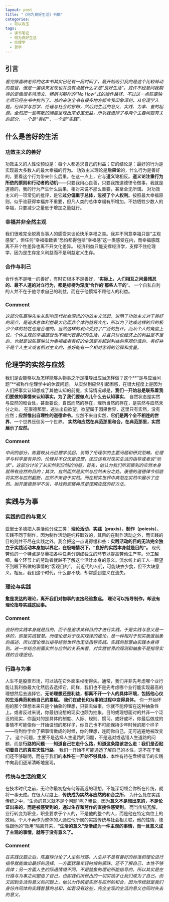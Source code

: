 ```yaml
---
layout: post
title: "《何为良好生活》书摘"
categories:
  - 可以攻玉
tags:
  - 读书笔记
  - 何为良好生活
  - 伦理学
  - 哲学
---
```


## 引言
_看完陈嘉映老师的这本书其实已经有一段时间了，最开始吸引我的是这个比较耸动的题目，但是一遍读来发现也并没有点破什么才是“良好生活”。或许不经意间我期待的是像很多鸡汤文、畅销书那样的“No How”式的操作路径，不过这一点陈嘉映老师已经在书中批判了。总的来说全书有很多地方都令我印象深刻，从伦理学入题，经科学与哲学、伦理与社会的思辨，然后到生活的意义、实践、为事、善的起源。全然把一些零散的摘要呈现出来必定无益，所以我选择了与两个主要问题有关的部分，一个是“善好”，一个是“实践”。_

## 什么是善好的生活
### 功效主义的善好
功效主义的人性论预设是：每个人都追求自己的利益；它的结论是：最好的行为是实现最大多数人的最大幸福的行为。
功效主义理论是**后果论**的，什么行为是善好的，要看这个行为带来什么后果。在这一点上，它与**道义论**相反。**道义论注重行为所依的原则和行动者的动机**——只要我用心良善，只要我按道德律令做事，我就是道德的，我的行为产生什么后果，相对来说不那么重要，甚至全无所谓。
对功效主义的一项常见的批评，是它**过分偏重于总体，忽视了个人权利**。按照最大幸福原则，似乎谁获得幸福并不重要，但凡人类的总体幸福有所增加，不妨牺牲少数人的幸福，只要减少之量低于增加之量就行。

### 幸福并非全然主观
我们很难完全脱离当事人的感受来谈论快乐幸福之类。我并不同意幸福只是“主观感受”，但任何“幸福指数表”恐怕都得包括“幸福感”这一类感受在内，而幸福感既离不开个性差异也离不开文化差异。
经济利益只能支撑经济学，支撑不住伦理学，因为是生存定义利益而不是利益定义生存。

### 合作与利己
合作也不是唯一的善好，有时它根本不是善好，“**实际上，人们相互之间最残忍的、最不人道的对立行为，都是标榜为深度‘合作的’那些人干的**”。
一个自私自利的人并不在于他寻求自己的利益，而在于他惯常不顾他人的利益。
### Comment
_这部分陈嘉映先生从影响现代社会深远的功效主义谈起，说明了功效主义对于善好的观点，是追求总体利益最大化而非个体利益最大化，所以为了达成这样的目的极少个体的牺牲也是合理的。当然这样的观点受到了广泛的批评。而从个人的角度上说，个体主观的幸福感受也不能代表善好的生活，并且只讨论经济上的利益是不足的，也就是说陈嘉映认为幸福或者善好的生活是有超越利益的客观价值的。善好并不是个人主义或者相对主义的，善好能有一个相对客观的诠释和度量。_

## 伦理学的实然与应然
我们是否能够以及怎样能够从物事之所是推导出应当怎样做？这个**“是与应当问题”**被称作伦理学中的休谟问题。
从实然到应然引起困惑，在很大程度上是因为人们把事实认知想成了其他认知的前提，实际情况却是，**我们一开始总是联系着我们要做的事情来认知事实，为了我们要做点儿什么去认知事实**。
自然状态是实然与应然的和合处，甚至要说，自然而然的存在，理所当然的存在，是实然与应然未分之处。
在康德那里，逃生出自欲望，欲望属于因果世界，这里只有实然，没有应然；**应然惟出自理性的道德命令**。应然不来自实然，**它们是两个全不相连的世界**，一个世界压倒另一个世界。
**实然和应然在典范那里和合，在典范那里，实然展示了应然。**
### Comment
_中间的部分，陈嘉映从元伦理学谈起，说明了伦理学的主要问题和研究范畴。伦理学与科学是有异的，伦理并不仅仅是说理，还应该有对现实生活的指导或者说“劝求”。这部分讨论了从实然到应然的沟壑，首先，他认为我们所观察到的实然本身就带有应然的目的；其次，自然而然是实然与应然未分之处。康德的道德律令彻底将实然与应然截断，应然不来自于实然。而在现实世界中典范在实然中展示了应然。抛开康德哲学不说，寻找和观察典范是理解应然的好方法。_

## 实践与为事
### 实践的目的与意义
亚里士多德把人类活动分成三类：**理论活动、实践（praxis）、制作（poiesis）**。
实践不同于制作，因为制作活动是纯粹取效的，其目的在制作活动之外，而实践的目的则并不尽在实践之外。我会把这一点说得缓和些：**实践活动的目的无法完全独立于实践活动本身加以界定，在极端情况下，“良好的实践本身就是目的”。**
现代劳动的一个特点是尽量把各种任务分割成独立的环节以提高劳动生产率。分工越细，每个环节上的劳动者就越不了解这个活计本身的意义。流水线上的工人一眼望不到眼下所做的事情的“客观目的”。
前近代的人们，可能缺衣少食，但不大缺意义，相反，我们这个时代，什么都不缺，却常感到意义在流失。

### 理论与实践
**愈是发达的理论，离开我们对物事的直接经验愈远。**
**理论可以指导制作，却没有理论指导实践这回事。**
### Comment
_良好的实践本身就是目的，而不是追求某种目的才进行实践。于是实践与意义是一体的，即是实践智慧。而理论是对于现实规律的推论，是一种相对于现实极度抽象的描述，所以理论难以指导经验世界也无法指导实践。实践的智慧由实践本身得到。进一步结合前面实然与应然的关系来看，对实然世界的观测和抽象不是指导实践的合理途经。_

### 行路与为事
人生不是股票市场，可以站在它外面来权衡得失。通常，我们并非先考虑哪个业行能让我利益最大化然后去选择它，同样，我们也不是先考虑哪个业行能实现最高的理想然后去选择它。**无论理想还是利益，都离不开一个人的具体环境，包括他心仪的生活典范和他自己的禀赋。**
**我们在成长和为事的过程中变得具体。**
你一开始怀抱的那个理想本来只是个抽象的理想，只要去做事，你就不能停留在这种抽象性上。或者反过来说，你最初设想的现实也颇为抽象。目的或理想面对的并非一个泛泛的现实，你面对的是具体的制度、人际、规则、惯习。或好或坏，你最后做成的事情不可能像你一开始设想的那样子，你自己也不可能保持少年时候的那个样子——待到你学会了把事情做成的时候，你的理想，连同你自己，无可逃避地被改变了。
这个问题，主要不是选择人生道路的问题，不是选对或选错人生道路的问题，而是**行路的问题**——**知道自己在走什么路，知道这条路该怎么走：我们是否贴切着自己的真实天性行路**。
我们一开始不可能通透了解自己的本性，这不在于我们还不够聪明，而在于我们的**本性在一开始不够具体**，本性有待在盘根错节的实践中向我们逐渐清晰地显现。
### 传统与生活的意义
在技术时代之前，无论你最初抱有何等高远的理想，不能深切领会你所在传统，就将一事无成。在很大程度上，**传统成为实然与应然的和合之所**。
为什么处在实践传统之中，“生命的意义就不是个问题”呢？粗说，因为**意义不是想出来的，不是论证出来的，而是被感受到的，通过生存和劳作的直接性感受到。**
而当传统瓦解，业行转变为职业，职业要求于个人的，不是他的整个的人，而是他在特定岗位上的效用。个人不再作为整体的人通过他所属的实践传统与社会相关联，他的性情、德性跟他的“效用”隔离开来，**“生活的意义”渐渐成为一件主观的事情，而一旦意义成了主观的事情，就等于没有意义了。**
### Comment
_在实践议题之后，陈嘉映讨论了人生的行路。人生并不是有善好的标准和理论进行指导就能做出最好的选择，一方面犹豫年轻时候的蒙昧，还不了解自己，本性不够具体；另一方面人生的际遇情境不同，不是抽象的理论所能指导的。所以其实是在行路与为事之间塑造了自己，也即我们所做出的一切实践才让我们成为了自己。而又回到生活的意义的问题上，他认为传统是实然与应然的和合，因为传统就是我们身份共同体的实践智慧的总和，如若没有这些，完全主观的生活的意义也同时失去的意义。_